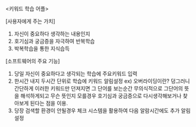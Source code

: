 ﻿<키워드 학습 어플>

 [사용자에게 주는 가치]
1) 자신이 중요하다 생각하는 내용인지
2) 호기심과 궁금증을 자극하여 반복학습
3) 박복학습을 통한 지식습득

[소프트웨어의 주요 기능]
1) 당일 자신이 중요하다고 생각되는 학습에 주요키워드 입력
2) 한시간 내지 두시간 단위로 학습에 키워드 알림설정
ex) 오버라이딩이란?
덩그러니 간단하게 이러한 키워드만 던져지면
 그 단어를 보는순간 무의식적으로 그단어의 뜻을 해석하게되고
 무슨 뜻인지 모를경우 호기심과 궁금증으로 다시생각해보거나
 찾아보게 된다는 점을 이용.
3) 당장 검색할 환경이 안될경우 체크 시스템을 활용하여
 다음 알람시간에도 추가 알림설정